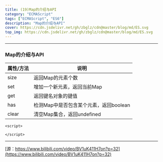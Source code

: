 ```yaml
---
title: (19)Map的介绍与API
category: "ECMAScript"
tags: ["ECMAScript", "ES6"]
description: "Map的介绍与API"
cover: https://cdn.jsdelivr.net/gh/zbglz/cdn@master/blog/md/ES.svg
top_img: https://cdn.jsdelivr.net/gh/zbglz/cdn@master/blog/md/ES.svg
---
```


***

### Map的介绍与API

|  属性/方法  |  说明  |
|    ----    |  ---- |
| size | 返回Map的元素个数 |
| set | 增加一个新元素，返回当前Map |
| get | 返回键名对象的键值 |
| has | 检测Map中是否包含某个元素，返回boolean |
| clear | 清空Map集合，返回undefined |



    <script>
      
    </script>


***

[源：https://www.bilibili.com/video/BV1uK411H7on?p=32](https://www.bilibili.com/video/BV1uK411H7on?p=32)